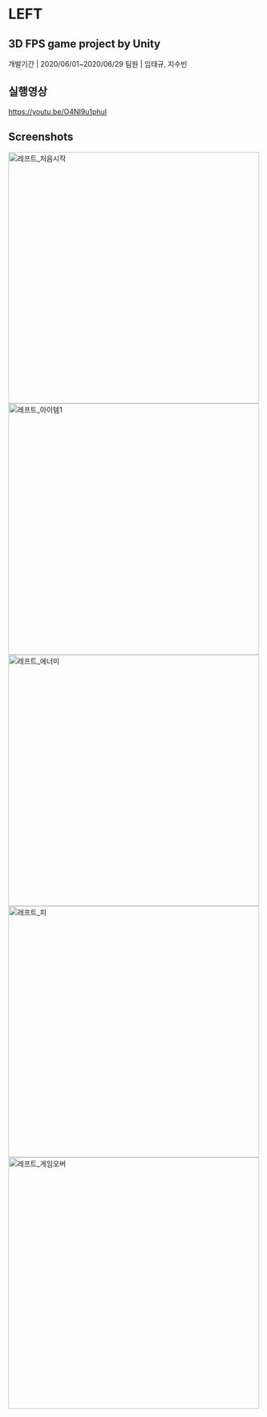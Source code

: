 # LEFT

## 3D FPS game project by Unity
개발기간 | 2020/06/01~2020/06/29
팀원 | 임태규, 지수빈

## 실행영상
https://youtu.be/O4NI9u1phuI

## Screenshots
<img width="500" alt="레프트_처음시작" src="https://user-images.githubusercontent.com/56349582/150699903-ae4bbb10-f9b5-4522-93d6-be31f2b6cd2b.png">
<img width="500" alt="레프트_아이템1" src="https://user-images.githubusercontent.com/56349582/150699910-3c636831-9b95-4eef-a060-2a99353ccf22.png">
<img width="500" alt="레프트_에너미" src="https://user-images.githubusercontent.com/56349582/150699914-557d66c8-9dd7-4ed0-b15b-314861e32702.png">
<img width="500" alt="레프트_피" src="https://user-images.githubusercontent.com/56349582/150699915-28911ab8-96b5-47e0-ab86-e3421452e250.png">
<img width="500" alt="레프트_게임오버" src="https://user-images.githubusercontent.com/56349582/150699896-5bcd46b1-1a25-48ee-9b7d-eea6ef61fbc3.png">
